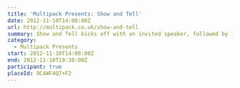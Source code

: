 ```yaml
---
title: 'Multipack Presents: Show and Tell'
date: 2012-11-10T14:00:00Z
url: http://multipack.co.uk/show-and-tell
summary: Show and Tell kicks off with an invited speaker, followed by 10-15 minute slots that are offered to new and seasoned speakers alike, giving anyone the chance to engage with an enthusiastic audience of web and tech enthusiasts.
category:
  - Multipack Presents
start: 2012-11-10T14:00:00Z
end: 2012-11-10T19:30:00Z
participant: true
placeId: 9C4WF4Q7+F2
---
```

